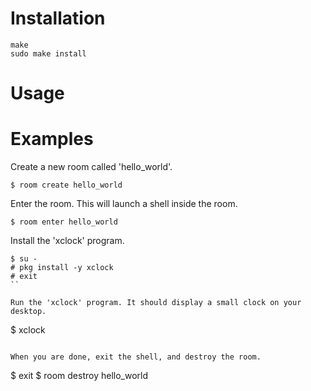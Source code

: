 # Installation

```
make
sudo make install
```

# Usage

# Examples

Create a new room called 'hello_world'.
```
$ room create hello_world
```

Enter the room. This will launch a shell inside the room.
```
$ room enter hello_world
```

Install the 'xclock' program.
```
$ su -
# pkg install -y xclock
# exit
``

Run the 'xclock' program. It should display a small clock on your desktop.
```
$ xclock
```

When you are done, exit the shell, and destroy the room.
```
$ exit
$ room destroy hello_world
```
